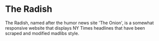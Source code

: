 # The Radish
The Radish, named after the humor news site 'The Onion', is a somewhat responsive website that displays NY Times headlines that have been scraped and modified madlibs style.
